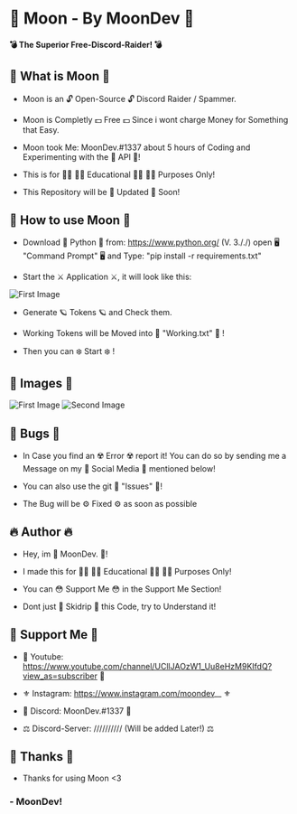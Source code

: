 # 🌙 Moon - By MoonDev 🌙

#### 💣 The Superior Free-Discord-Raider! 💣

## 📌 What is Moon 📌

- Moon is an 🔓 Open-Source 🔓 Discord Raider / Spammer.

- Moon is Completly 💵 Free 💵 Since i wont charge Money for Something that Easy.

- Moon took Me: MoonDev.#1337 about 5 hours of Coding and Experimenting with the 🤖 API 🤖!

- This is for 👨‍🎓 👩‍🎓 Educational 👨‍🎓 👩‍🎓 Purposes Only!

- This Repository will be 🔱 Updated 🔱 Soon!

## 📡 How to use Moon 📡

- Download 🐍 Python 🐍 from: https://www.python.org/ (V. 3././) open 🖥 "Command Prompt" 🖥 and Type: "pip install -r requirements.txt"

- Start the ⚔️ Application ⚔️, it will look like this:

![First Image](https://i.imgur.com/ZuQ9INU.gif)

- Generate 🪐 Tokens 🪐 and Check them.

- Working Tokens will be Moved into 📑 "Working.txt" 📑 !

- Then you can ❄️ Start ❄️ !

## 📸 Images 📸

![First Image](https://i.imgur.com/F11AWOP.png)
![Second Image](https://i.imgur.com/CiWiFsg.png)

## 🐛 Bugs 🐛

- In Case you find an ☢️ Error ☢️ report it! You can do so by sending me a Message on my 🔮 Social Media 🔮 mentioned below!

- You can also use the git 🏮 "Issues" 🏮!

- The Bug will be ⚙️ Fixed ⚙️ as soon as possible

## 🔥 Author 🔥

- Hey, im 🌙 MoonDev. 🌙!

- I made this for 👨‍🎓 👩‍🎓 Educational 👨‍🎓 👩‍🎓 Purposes Only!

- You can 😳 Support Me 😳 in the Support Me Section!

- Dont just 🤡 Skidrip 🤡 this Code, try to Understand it!

## 🚀 Support Me 🚀

- 👑 Youtube: https://www.youtube.com/channel/UCllJAOzW1_Uu8eHzM9KIfdQ?view_as=subscriber 👑

- ⚜️ Instagram: https://www.instagram.com/moondev__ ⚜️

- 🧬 Discord: MoonDev.#1337 🧬

- ⚖️ Discord-Server: ////////// (Will be added Later!) ⚖️

## 🌠 Thanks 🌠 

- Thanks for using Moon <3


### - MoonDev!

